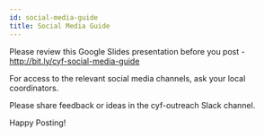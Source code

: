 ```yaml
---
id: social-media-guide
title: Social Media Guide
---
```


Please review this Google Slides presentation before you post - http://bit.ly/cyf-social-media-guide

For access to the relevant social media channels, ask your local coordinators.

Please share feedback or ideas in the cyf-outreach Slack channel. 

Happy Posting!
